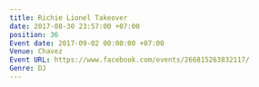 ```yaml
---
title: Richie Lionel Takeover
date: 2017-08-30 23:57:00 +07:00
position: 36
Event date: 2017-09-02 00:00:00 +07:00
Venue: Chavez
Event URL: https://www.facebook.com/events/266815263832117/
Genre: DJ
---
```



